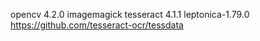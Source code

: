 opencv 4.2.0
imagemagick
tesseract 4.1.1
 leptonica-1.79.0
https://github.com/tesseract-ocr/tessdata
